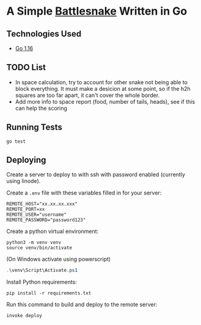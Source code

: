 # A Simple [Battlesnake](http://play.battlesnake.com?utm_source=github&utm_medium=readme&utm_campaign=go_starter&utm_content=homepage) Written in Go

## Technologies Used

* [Go 1.16](https://golang.org/)

## TODO List

* In space calculation, try to account for other snake not being able to block everything. It must
  make a desicion at some point, so if the h2h squares are too far apart, it can't cover the whole
  border.
* Add more info to space report (food, number of tails, heads), see if this can help the scoring

## Running Tests

```shell
go test
```

## Deploying

Create a server to deploy to with ssh with password enabled (currently using linode).

Create a `.env` file with these variables filled in for your server:

```.env
REMOTE_HOST="xx.xx.xx.xxx"
REMOTE_PORT=xx
REMOTE_USER="username"
REMOTE_PASSWORD="password123"
```

Create a python virtual environment:

```shell
python3 -m venv venv
source venv/bin/activate
```

(On Windows activate using powerscript)

```ps1
.\venv\Script\Activate.ps1
```

Install Python requirements:

```shell
pip install -r requirements.txt
```

Run this command to build and deploy to the remote server:

```shell
invoke deploy
```
